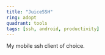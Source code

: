 ```yaml
---
title: "JuiceSSH"
ring: adopt
quadrant: tools
tags: [ssh, android, productivity]
---
```


My mobile ssh client of choice.
